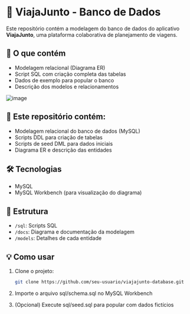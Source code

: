 # 🧭 ViajaJunto - Banco de Dados

Este repositório contém a modelagem do banco de dados do aplicativo **ViajaJunto**, uma plataforma colaborativa de planejamento de viagens.

## 📌 O que contém

- Modelagem relacional (Diagrama ER)
- Script SQL com criação completa das tabelas
- Dados de exemplo para popular o banco
- Descrição dos modelos e relacionamentos

![image](https://github.com/user-attachments/assets/b7246f7f-c588-4235-ade9-13fce0691ab8)

## 🧠 Este repositório contém:
- Modelagem relacional do banco de dados (MySQL)
- Scripts DDL para criação de tabelas
- Scripts de seed DML para dados iniciais
- Diagrama ER e descrição das entidades

## 🛠 Tecnologias

- MySQL
- MySQL Workbench (para visualização do diagrama)

## 📂 Estrutura

- `/sql`: Scripts SQL
- `/docs`: Diagrama e documentação da modelagem
- `/models`: Detalhes de cada entidade

## 💡 Como usar

1. Clone o projeto:
   ```bash
   git clone https://github.com/seu-usuario/viajajunto-database.git

2. Importe o arquivo sql/schema.sql no MySQL Workbench

3. (Opcional) Execute sql/seed.sql para popular com dados fictícios
